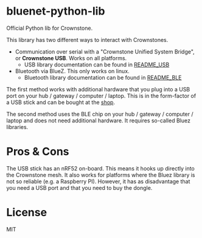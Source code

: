 # bluenet-python-lib

Official Python lib for Crownstone. 

This library has two different ways to interact with Crownstones.
- Communication over serial with a "Crownstone Unified System Bridge", or **Crownstone USB**. Works on all platforms.
    - USB library documentation can be found in [README_USB](https://github.com/crownstone/bluenet-python-lib/blob/master/README_USB.MD)
- Bluetooth via BlueZ. This only works on linux.
    - Bluetooth library documentation can be found in [README_BLE](https://github.com/crownstone/bluenet-python-lib/blob/master/README_BLE.MD)

The first method works with additional hardware that you plug into a USB port on your hub / gateway / computer / laptop. This is in the form-factor of a USB stick and can be bought at the [shop](https://shop.crownstone.rocks/products/crownstone-usb-dongle).

The second method uses the BLE chip on your hub / gateway / computer / laptop and does not need additional hardware. It requires so-called Bluez libraries. 

# Pros & Cons

The USB stick has an nRF52 on-board. This means it hooks up directly into the Crownstone mesh. It also works for platforms where the Bluez library is not so reliable (e.g. a Raspberry PI). However, it has as disadvantage that you need a USB port and that you need to buy the dongle. 

# License

MIT

